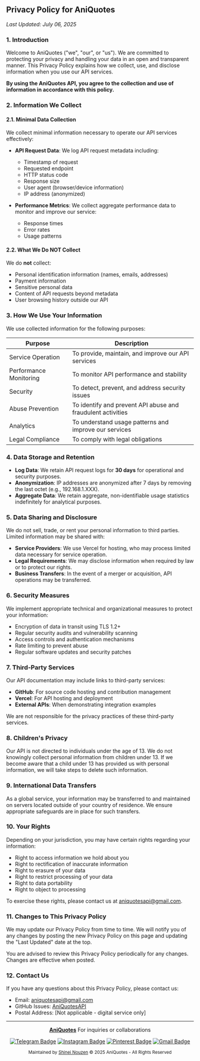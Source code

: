 ## Privacy Policy for AniQuotes
*Last Updated: July 06, 2025*

### 1. Introduction

Welcome to AniQuotes ("we", "our", or "us"). We are committed to protecting your privacy and handling your data in an open and transparent manner. This Privacy Policy explains how we collect, use, and disclose information when you use our API services.

**By using the AniQuotes API, you agree to the collection and use of information in accordance with this policy.**

### 2. Information We Collect

#### 2.1. Minimal Data Collection
We collect minimal information necessary to operate our API services effectively:

- **API Request Data**: We log API request metadata including:
  - Timestamp of request
  - Requested endpoint
  - HTTP status code
  - Response size
  - User agent (browser/device information)
  - IP address (anonymized)

- **Performance Metrics**: We collect aggregate performance data to monitor and improve our service:
  - Response times
  - Error rates
  - Usage patterns

#### 2.2. What We Do NOT Collect
We do **not** collect:
- Personal identification information (names, emails, addresses)
- Payment information
- Sensitive personal data
- Content of API requests beyond metadata
- User browsing history outside our API

### 3. How We Use Your Information

We use collected information for the following purposes:

| Purpose | Description |
|---------|-------------|
| Service Operation | To provide, maintain, and improve our API services |
| Performance Monitoring | To monitor API performance and stability |
| Security | To detect, prevent, and address security issues |
| Abuse Prevention | To identify and prevent API abuse and fraudulent activities |
| Analytics | To understand usage patterns and improve our services |
| Legal Compliance | To comply with legal obligations |

### 4. Data Storage and Retention

- **Log Data**: We retain API request logs for **30 days** for operational and security purposes.
- **Anonymization**: IP addresses are anonymized after 7 days by removing the last octet (e.g., 192.168.1.XXX).
- **Aggregate Data**: We retain aggregate, non-identifiable usage statistics indefinitely for analytical purposes.

### 5. Data Sharing and Disclosure

We do not sell, trade, or rent your personal information to third parties. Limited information may be shared with:

- **Service Providers**: We use Vercel for hosting, who may process limited data necessary for service operation.
- **Legal Requirements**: We may disclose information when required by law or to protect our rights.
- **Business Transfers**: In the event of a merger or acquisition, API operations may be transferred.

### 6. Security Measures

We implement appropriate technical and organizational measures to protect your information:

- Encryption of data in transit using TLS 1.2+
- Regular security audits and vulnerability scanning
- Access controls and authentication mechanisms
- Rate limiting to prevent abuse
- Regular software updates and security patches

### 7. Third-Party Services

Our API documentation may include links to third-party services:

- **GitHub**: For source code hosting and contribution management
- **Vercel**: For API hosting and deployment
- **External APIs**: When demonstrating integration examples

We are not responsible for the privacy practices of these third-party services.

### 8. Children's Privacy

Our API is not directed to individuals under the age of 13. We do not knowingly collect personal information from children under 13. If we become aware that a child under 13 has provided us with personal information, we will take steps to delete such information.

### 9. International Data Transfers

As a global service, your information may be transferred to and maintained on servers located outside of your country of residence. We ensure appropriate safeguards are in place for such transfers.

### 10. Your Rights

Depending on your jurisdiction, you may have certain rights regarding your information:

- Right to access information we hold about you
- Right to rectification of inaccurate information
- Right to erasure of your data
- Right to restrict processing of your data
- Right to data portability
- Right to object to processing

To exercise these rights, please contact us at aniquotesapi@gmail.com.

### 11. Changes to This Privacy Policy

We may update our Privacy Policy from time to time. We will notify you of any changes by posting the new Privacy Policy on this page and updating the "Last Updated" date at the top.

You are advised to review this Privacy Policy periodically for any changes. Changes are effective when posted.

### 12. Contact Us

If you have any questions about this Privacy Policy, please contact us:

- Email: aniquotesapi@gmail.com
- GitHub Issues: [AniQuotesAPI](https://github.com/Shineii86/AniQuotesAPI/issues)
- Postal Address: [Not applicable - digital service only]

---

<div align="center">
  
**[AniQuotes](https://github.com/AniQuotes)** For inquiries or collaborations
     
[![Telegram Badge](https://img.shields.io/badge/-Telegram-2CA5E0?style=flat&logo=Telegram&logoColor=white)](https://telegram.me/Shineii86 "Contact on Telegram")
[![Instagram Badge](https://img.shields.io/badge/-Instagram-C13584?style=flat&logo=Instagram&logoColor=white)](https://instagram.com/ikx7.a "Follow on Instagram")
[![Pinterest Badge](https://img.shields.io/badge/-Pinterest-E60023?style=flat&logo=Pinterest&logoColor=white)](https://pinterest.com/ikx7a "Follow on Pinterest")
[![Gmail Badge](https://img.shields.io/badge/-Gmail-D14836?style=flat&logo=Gmail&logoColor=white)](mailto:ikx7a@hotmail.com "Send an Email")

<sup>Maintained by [Shinei Nouzen](https://github.com/Shineii86) © 2025 AniQuotes - All Rights Reserved</sup>

</div>
